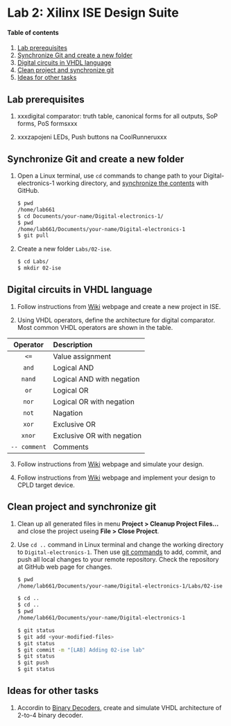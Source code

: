 # Lab 2: Xilinx ISE Design Suite

#### Table of contents

1. [Lab prerequisites](#Lab-prerequisites)
2. [Synchronize Git and create a new folder](#Synchronize-Git-and-create-a-new-folder)
3. [Digital circuits in VHDL language](#Digital-circuits-in-VHDL-language)
4. [Clean project and synchronize git](#Clean-project-and-synchronize-git)
5. [Ideas for other tasks](#Ideas-for-other-tasks)


## Lab prerequisites

1. xxxdigital comparator: truth table, canonical forms for all outputs, SoP forms, PoS formsxxx

2. xxxzapojeni LEDs, Push buttons na CoolRunneruxxx


## Synchronize Git and create a new folder

1. Open a Linux terminal, use `cd` commands to change path to your Digital-electronics-1 working directory, and [synchronize the contents](https://github.com/joshnh/Git-Commands) with GitHub.

    ```bash
    $ pwd
    /home/lab661
    $ cd Documents/your-name/Digital-electronics-1/
    $ pwd
    /home/lab661/Documents/your-name/Digital-electronics-1
    $ git pull
    ```

2. Create a new folder `Labs/02-ise`.

    ```bash
    $ cd Labs/
    $ mkdir 02-ise
    ```


## Digital circuits in VHDL language

1. Follow instructions from [Wiki](https://github.com/tomas-fryza/Digital-electronics-1/wiki/) webpage and create a new project in ISE.

2. Using VHDL operators, define the architecture for digital comparator. Most common VHDL operators are shown in the table.

| **Operator** | **Description** |
| :-: | :-- |
| `<=` | Value assignment |
| `and` | Logical AND |
| `nand` | Logical AND with negation |
| `or` | Logical OR |
| `nor` | Logical OR with negation |
| `not` | Nagation |
| `xor` | Exclusive OR |
| `xnor` | Exclusive OR with negation |
| `-- comment` | Comments |

3. Follow instructions from [Wiki](https://github.com/tomas-fryza/Digital-electronics-1/wiki/) webpage and simulate your design.

4. Follow instructions from [Wiki](https://github.com/tomas-fryza/Digital-electronics-1/wiki/) webpage and implement your design to CPLD target device.


## Clean project and synchronize git

1. Clean up all generated files in menu **Project > Cleanup Project Files...** and close the project useing **File > Close Project**.

2. Use `cd ..` command in Linux terminal and change the working directory to `Digital-electronics-1`. Then use [git commands](https://github.com/joshnh/Git-Commands) to add, commit, and push all local changes to your remote repository. Check the repository at GitHub web page for changes.

    ```bash
    $ pwd
    /home/lab661/Documents/your-name/Digital-electronics-1/Labs/02-ise

    $ cd ..
    $ cd ..
    $ pwd
    /home/lab661/Documents/your-name/Digital-electronics-1

    $ git status
    $ git add <your-modified-files>
    $ git status
    $ git commit -m "[LAB] Adding 02-ise lab"
    $ git status
    $ git push
    $ git status
    ```


## Ideas for other tasks

1. Accordin to [Binary Decoders](https://www.electronics-tutorials.ws/combination/comb_5.html), create and simulate VHDL architecture of 2-to-4 binary decoder.
